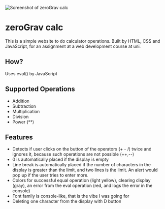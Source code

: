 ![Screenshot of zeroGrav calc](https://i.ibb.co/tpXGtrpj/Screenshot-2025-02-26-at-15-13-51-Web-Based-Calculator.png)
# zeroGrav calc
This is a simple website to do calculator operations. Built by HTML, CSS and JavaScript, for an assignment at a web development course at uni.

## How?
Uses eval() by JavaScript

## Supported Operations
- Addition
- Subtraction
- Multiplication
- Division
- Power (**)

## Features
- Detects if user clicks on the button of the operators (+ - /) twice and ignores it, because such operations are not possible (++,--)
- 0 is automatically placed if the display is empty
- Line break is automatically placed if the number of characters in the display is greater than the limit, and two lines is the limit. An alert would pop up if the user tries to enter more.
- Colors for successful equal operation (light yellow), clearing display (gray), an error from the eval operation (red, and logs the error in the console)
- Font family is console-like, that is the vibe I was going for
- Deleting one character from the display with D button
